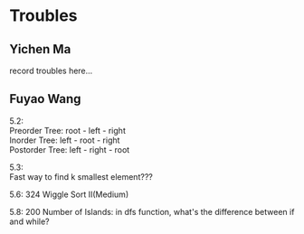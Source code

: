 # Troubles
## Yichen Ma
record troubles here...
## Fuyao Wang
5.2:  
Preorder Tree: root - left - right  
Inorder Tree: left - root - right  
Postorder Tree: left - right - root  

5.3:  
Fast way to find k smallest element???  

5.6:
324 Wiggle Sort II(Medium)  

5.8:
200 Number of Islands: in dfs function, what's the difference between if and while?